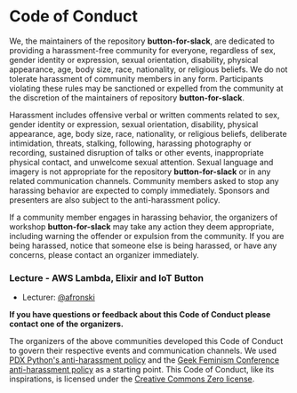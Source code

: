 # Code of Conduct

We, the maintainers of the repository **button-for-slack**, are dedicated to providing a harassment-free community for everyone, regardless of sex, gender identity or expression, sexual orientation, disability, physical appearance, age, body size, race, nationality, or religious beliefs. We do not tolerate harassment of community members in any form. Participants violating these rules may be sanctioned or expelled from the community at the discretion of the maintainers of repository **button-for-slack**.

Harassment includes offensive verbal or written comments related to sex, gender identity or expression, sexual orientation, disability, physical appearance, age, body size, race, nationality, or religious beliefs, deliberate intimidation, threats, stalking, following, harassing photography or recording, sustained disruption of talks or other events, inappropriate physical contact, and unwelcome sexual attention. Sexual language and imagery is not appropriate for the repository **button-for-slack** or in any related communication channels. Community members asked to stop any harassing behavior are expected to comply immediately. Sponsors and presenters are also subject to the anti-harassment policy.

If a community member engages in harassing behavior, the organizers of workshop **button-for-slack** may take any action they deem appropriate, including warning the offender or expulsion from the community. If you are being harassed, notice that someone else is being harassed, or have any concerns, please contact an organizer immediately.

### Lecture - **AWS Lambda, Elixir and IoT Button**

* Lecturer: [@afronski](http://twitter.com/afronski)

**If you have questions or feedback about this Code of Conduct please contact one of the organizers.**

The organizers of the above communities developed this Code of Conduct to govern their respective events and communication channels. We used [PDX Python's anti-harassment policy](http://www.meetup.com/pdxpython/pages/Code_of_Conduct/) and the [Geek Feminism Conference anti-harassment policy](http://geekfeminism.wikia.com/wiki/Conference_anti-harassment/Policy) as a starting point. This Code of Conduct, like its inspirations, is licensed under the [Creative Commons Zero license](http://creativecommons.org/publicdomain/zero/1.0/).
